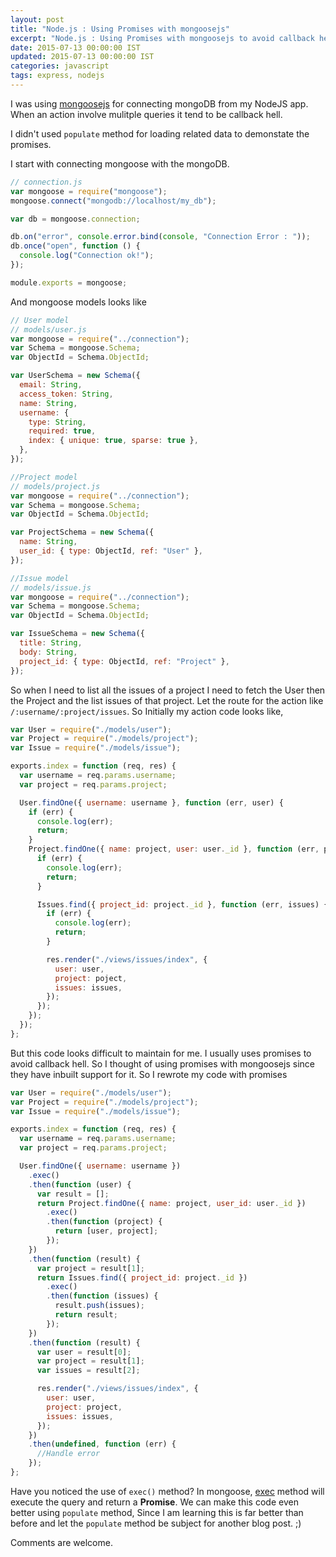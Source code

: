 ```yaml
---
layout: post
title: "Node.js : Using Promises with mongoosejs"
excerpt: "Node.js : Using Promises with mongoosejs to avoid callback hell"
date: 2015-07-13 00:00:00 IST
updated: 2015-07-13 00:00:00 IST
categories: javascript
tags: express, nodejs
---
```


I was using [mongoosejs](http://mongoosejs.com/) for connecting mongoDB from my NodeJS app. When an action involve mulitple queries it tend to be callback hell.

I didn't used `populate` method for loading related data to demonstate the promises.

I start with connecting mongoose with the mongoDB.

```js
// connection.js
var mongoose = require("mongoose");
mongoose.connect("mongodb://localhost/my_db");

var db = mongoose.connection;

db.on("error", console.error.bind(console, "Connection Error : "));
db.once("open", function () {
  console.log("Connection ok!");
});

module.exports = mongoose;
```

And mongoose models looks like

```js
// User model
// models/user.js
var mongoose = require("../connection");
var Schema = mongoose.Schema;
var ObjectId = Schema.ObjectId;

var UserSchema = new Schema({
  email: String,
  access_token: String,
  name: String,
  username: {
    type: String,
    required: true,
    index: { unique: true, sparse: true },
  },
});

//Project model
// models/project.js
var mongoose = require("../connection");
var Schema = mongoose.Schema;
var ObjectId = Schema.ObjectId;

var ProjectSchema = new Schema({
  name: String,
  user_id: { type: ObjectId, ref: "User" },
});

//Issue model
// models/issue.js
var mongoose = require("../connection");
var Schema = mongoose.Schema;
var ObjectId = Schema.ObjectId;

var IssueSchema = new Schema({
  title: String,
  body: String,
  project_id: { type: ObjectId, ref: "Project" },
});
```

So when I need to list all the issues of a project I need to fetch the User then the Project and the list issues of that project. Let the route for the action like `/:username/:project/issues`. So Initially my action code looks like,

```js
var User = require("./models/user");
var Project = require("./models/project");
var Issue = require("./models/issue");

exports.index = function (req, res) {
  var username = req.params.username;
  var project = req.params.project;

  User.findOne({ username: username }, function (err, user) {
    if (err) {
      console.log(err);
      return;
    }
    Project.findOne({ name: project, user: user._id }, function (err, project) {
      if (err) {
        console.log(err);
        return;
      }

      Issues.find({ project_id: project._id }, function (err, issues) {
        if (err) {
          console.log(err);
          return;
        }

        res.render("./views/issues/index", {
          user: user,
          project: poject,
          issues: issues,
        });
      });
    });
  });
};
```

But this code looks difficult to maintain for me. I usually uses promises to avoid callback hell. So I thought of using promises with mongoosejs since they have inbuilt support for it. So I rewrote my code with promises

```js
var User = require("./models/user");
var Project = require("./models/project");
var Issue = require("./models/issue");

exports.index = function (req, res) {
  var username = req.params.username;
  var project = req.params.project;

  User.findOne({ username: username })
    .exec()
    .then(function (user) {
      var result = [];
      return Project.findOne({ name: project, user_id: user._id })
        .exec()
        .then(function (project) {
          return [user, project];
        });
    })
    .then(function (result) {
      var project = result[1];
      return Issues.find({ project_id: project._id })
        .exec()
        .then(function (issues) {
          result.push(issues);
          return result;
        });
    })
    .then(function (result) {
      var user = result[0];
      var project = result[1];
      var issues = result[2];

      res.render("./views/issues/index", {
        user: user,
        project: project,
        issues: issues,
      });
    })
    .then(undefined, function (err) {
      //Handle error
    });
};
```

Have you noticed the use of `exec()` method? In mongoose, [exec](http://mongoosejs.com/docs/api.html#query_Query-exec) method will execute the query and return a **Promise**. We can make this code even better using `populate` method, Since I am learning this is far better than before and let the `populate` method be subject for another blog post. ;)

Comments are welcome.
